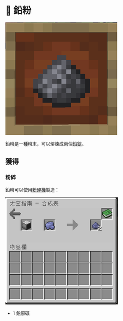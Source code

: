 # 💎 鉛粉

![](<../.gitbook/assets/image (230) (1).png>)



鉛粉是一種粉末，可以熔煉成兩個[鉛錠](../item-1/Lead-Ingot.md)。

## 獲得

### 粉碎

鉛粉可以使用[粉碎機](Pulverizer.md)製造：

![](<../.gitbook/assets/image (221).png>)

* 1 鉛原礦

